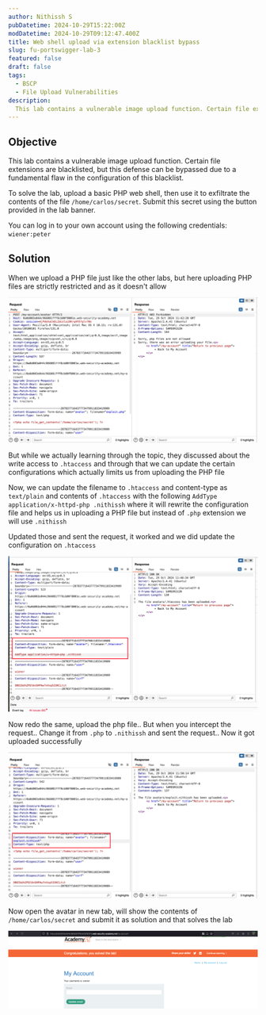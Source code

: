```yaml
---
author: Nithissh S
pubDatetime: 2024-10-29T15:22:00Z
modDatetime: 2024-10-29T09:12:47.400Z
title: Web shell upload via extension blacklist bypass
slug: fu-portswigger-lab-3
featured: false
draft: false
tags:
  - BSCP
  - File Upload Vulnerabilities
description:
  This lab contains a vulnerable image upload function. Certain file extensions are blacklisted, but this defense can be bypassed due to a fundamental flaw in the configuration of this blacklist. To solve the lab, upload a basic PHP web shell, then use it to exfiltrate the contents of the file `/home/carlos/secret`. Submit this secret using the button provided in the lab banner. You can log in to your own account using the following credentials `wiener:peter`
---
```


## Objective 

This lab contains a vulnerable image upload function. Certain file extensions are blacklisted, but this defense can be bypassed due to a fundamental flaw in the configuration of this blacklist.

To solve the lab, upload a basic PHP web shell, then use it to exfiltrate the contents of the file `/home/carlos/secret`. Submit this secret using the button provided in the lab banner.

You can log in to your own account using the following credentials: `wiener:peter` 

## Solution 

When we upload a PHP file just like the other labs, but here uploading PHP files are strictly restricted and as it doesn't allow 

![](../../assets/images/bscp/fileupload/fu-8.png)

But while we actually learning through the topic, they discussed about the write access to `.htaccess` and through that we can update the certain configurations which actually limits us from uploading the PHP file 

Now, we can update the filename to `.htaccess` and content-type as `text/plain` and contents of `.htaccess` with the following `AddType application/x-httpd-php .nithissh` where it will rewrite the configuration file and helps us in uploading a PHP file but instead of `.php` extension we will use `.nithissh`

Updated those and sent the request, it worked and we did update the configuration on `.htaccess`

![](../../assets/images/bscp/fileupload/fu-9.png)

Now redo the same, upload the php file.. But when you intercept the request.. Change it from `.php` to `.nithissh` and sent the request.. Now it got uploaded successfully 

![](../../assets/images/bscp/fileupload/fu-10.png)

Now open the avatar in new tab, will show the contents of `/home/carlos/secret` and submit it as solution and that solves the lab 

![](../../assets/images/bscp/fileupload/fu-11.png)